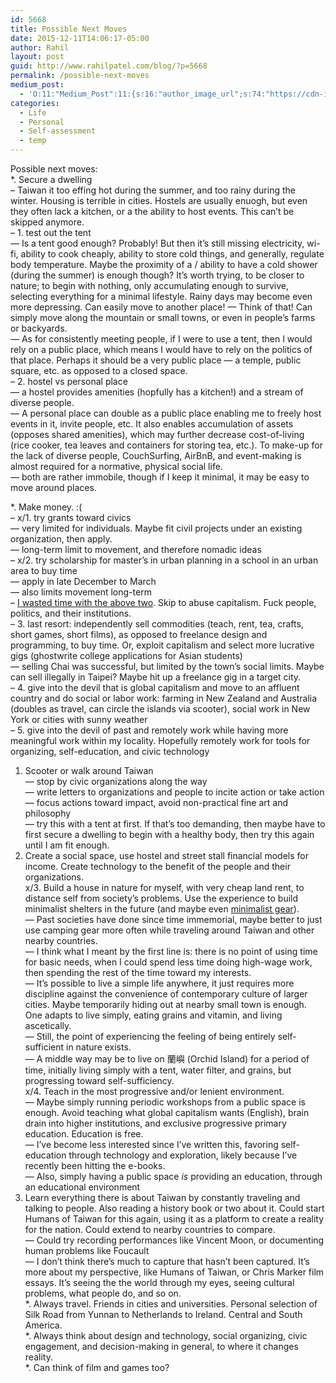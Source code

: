 ```yaml
---
id: 5668
title: Possible Next Moves
date: 2015-12-11T14:06:17-05:00
author: Rahil
layout: post
guid: http://www.rahilpatel.com/blog/?p=5668
permalink: /possible-next-moves
medium_post:
  - 'O:11:"Medium_Post":11:{s:16:"author_image_url";s:74:"https://cdn-images-1.medium.com/fit/c/200/200/1*dmbNkD5D-u45r44go_cf0g.png";s:10:"author_url";s:28:"https://medium.com/@rahil627";s:11:"byline_name";N;s:12:"byline_email";N;s:10:"cross_link";s:2:"no";s:2:"id";s:12:"e65f6dcd097f";s:21:"follower_notification";s:3:"yes";s:7:"license";s:19:"all-rights-reserved";s:14:"publication_id";s:12:"7a04709b0155";s:6:"status";s:6:"public";s:3:"url";s:61:"https://medium.com/@rahil627/possible-next-moves-e65f6dcd097f";}'
categories:
  - Life
  - Personal
  - Self-assessment
  - temp
---
```

Possible next moves:  
*. Secure a dwelling  
&#8211; Taiwan it too effing hot during the summer, and too rainy during the winter. Housing is terrible in cities. Hostels are usually enuogh, but even they often lack a kitchen, or a the ability to host events. This can&#8217;t be skipped anymore.  
&#8211; 1. test out the tent  
&#8212; Is a tent good enough? Probably! But then it&#8217;s still missing electricity, wi-fi, ability to cook cheaply, ability to store cold things, and generally, regulate body temperature. Maybe the proximity of a / ability to have a cold shower (during the summer) is enough though? It&#8217;s worth trying, to be closer to nature; to begin with nothing, only accumulating enough to survive, selecting everything for a minimal lifestyle. Rainy days may become even more depressing. Can easily move to another place! &#8212; Think of that! Can simply move along the mountain or small towns, or even in people&#8217;s farms or backyards.  
&#8212; As for consistently meeting people, if I were to use a tent, then I would rely on a public place, which means I would have to rely on the politics of that place. Perhaps it should be a very public place &#8212; a temple, public square, etc. as opposed to a closed space.  
&#8211; 2. hostel vs personal place  
&#8212; a hostel provides amenities (hopfully has a kitchen!) and a stream of diverse people.  
&#8212; A personal place can double as a public place enabling me to freely host events in it, invite people, etc. It also enables accumulation of assets (opposes shared amenities), which may further decrease cost-of-living (rice cooker, tea leaves and containers for storing tea, etc.). To make-up for the lack of diverse people, CouchSurfing, AirBnB, and event-making is almost required for a normative, physical social life.  
&#8212; both are rather immobile, though if I keep it minimal, it may be easy to move around places.

*. Make money. :(  
&#8211; x/1. try grants toward civics  
&#8212; very limited for individuals. Maybe fit civil projects under an existing organization, then apply.  
&#8212; long-term limit to movement, and therefore nomadic ideas  
&#8211; x/2. try scholarship for master&#8217;s in urban planning in a school in an urban area to buy time  
&#8212; apply in late December to March  
&#8212; also limits movement long-term  
&#8211; [I wasted time with the above two](http://www.rahilpatel.com/blog/the-ideal-work). Skip to abuse capitalism. Fuck people, politics, and their institutions.  
&#8211; 3. last resort: independently sell commodities (teach, rent, tea, crafts, short games, short films), as opposed to freelance design and programming, to buy time. Or, exploit capitalism and select more lucrative gigs (ghostwrite college applications for Asian students)  
&#8212; selling Chai was successful, but limited by the town&#8217;s social limits. Maybe can sell illegally in Taipei? Maybe hit up a freelance gig in a target city.  
&#8211; 4. give into the devil that is global capitalism and move to an affluent country and do social or labor work: farming in New Zealand and Australia (doubles as travel, can circle the islands via scooter), social work in New York or cities with sunny weather  
&#8211; 5. give into the devil of past and remotely work while having more meaningful work within my locality. Hopefully remotely work for tools for organizing, self-education, and civic technology

1. Scooter or walk around Taiwan  
&#8212; stop by civic organizations along the way  
&#8212; write letters to organizations and people to incite action or take action  
&#8212; focus actions toward impact, avoid non-practical fine art and philosophy  
&#8212; try this with a tent at first. If that&#8217;s too demanding, then maybe have to first secure a dwelling to begin with a healthy body, then try this again until I am fit enough.  
2. Create a social space, use hostel and street stall financial models for income. Create technology to the benefit of the people and their organizations.  
x/3. Build a house in nature for myself, with very cheap land rent, to distance self from society&#8217;s problems. Use the experience to build minimalist shelters in the future (and maybe even [minimalist gear](http://www.rahilpatel.com/blog/everything-i-own "Everything I Own")).  
&#8212; Past societies have done since time immemorial, maybe better to just use camping gear more often while traveling around Taiwan and other nearby countries.  
&#8212; I think what I meant by the first line is: there is no point of using time for basic needs, when I could spend less time doing high-wage work, then spending the rest of the time toward my interests.  
&#8212; It&#8217;s possible to live a simple life anywhere, it just requires more discipline against the convenience of contemporary culture of larger cities. Maybe temporarily hiding out at nearby small town is enough. One adapts to live simply, eating grains and vitamin, and living ascetically.  
&#8212; Still, the point of experiencing the feeling of being entirely self-sufficient in nature exists.  
&#8212; A middle way may be to live on 蘭嶼 (Orchid Island) for a period of time, initially living simply with a tent, water filter, and grains, but progressing toward self-sufficiency.  
x/4. Teach in the most progressive and/or lenient environment.  
&#8212; Maybe simply running periodic workshops from a public space is enough. Avoid teaching what global capitalism wants (English), brain drain into higher institutions, and exclusive progressive primary education. Education is free.  
&#8212; I&#8217;ve become less interested since I&#8217;ve written this, favoring self-education through technology and exploration, likely because I&#8217;ve recently been hitting the e-books.  
&#8212; Also, simply having a public space _is_ providing an education, through an educational environment  
5. Learn everything there is about Taiwan by constantly traveling and talking to people. Also reading a history book or two about it. Could start Humans of Taiwan for this again, using it as a platform to create a reality for the nation. Could extend to nearby countries to compare.  
&#8212; Could try recording performances like Vincent Moon, or documenting human problems like Foucault  
&#8212; I don&#8217;t think there&#8217;s much to capture that hasn&#8217;t been captured. It&#8217;s more about my perspective, like Humans of Taiwan, or Chris Marker film essays. It&#8217;s seeing the the world through my eyes, seeing cultural problems, what people do, and so on.  
*. Always travel. Friends in cities and universities. Personal selection of Silk Road from Yunnan to Netherlands to Ireland. Central and South America.  
*. Always think about design and technology, social organizing, civic engagement, and decision-making in general, to where it changes reality.  
*. Can think of film and games too?